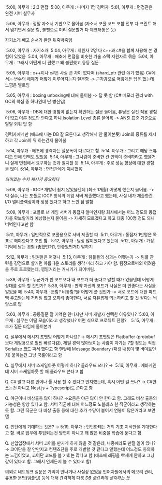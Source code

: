  5:00, 아무개 : 2:3 면접
 5:00, 아무개 : 나머지 1명 경력자
 5:01, 아무개 : 면접관은 완전 서버 실무자

 5:06, 아무개 : 정말 자소서 기반으로 물어봄 (자소서 포폴 코드 포함 전부 다 프린트 해서 넘기면서 질문 함, 볼펜으로 미리 질문할거 다 체크해놓은 듯)

자기소개 빼고 순서가 완전 뒤죽박죽임

 5:02, 아무개 : 자기소개
 5:04, 아무개 : 지원자 2명 다 c++과 c#을 함께 사용해 본 경험이 있었음
 5:04, 아무개 : 애초에 면접을 비슷한 기술 스택 지원자로 묶음
 5:04, 아무개 : 그래서 어떤게 더 편했고 왜 불편했고 등등 질문

 5:05, 아무개 : c++이나 c#은 사실 큰 차이 없다며 (shard_ptr 관련 얘기 했음) C#에서는 변수의 해제가 어떻게 이루어지는지 질문함
-> 근자감으로 어떻게든 답은 했는데 느낌은 별로임

 5:05, 아무개 : boxing unboxing에 대해 물어봄
-> 답 못 함 (C# 메모리 관리 with GC의 핵심 중 하나인데 난 병신임)

 5:06, 아무개 : DB에 대한 경험이 없는지 확인하는 질문 들어옴, 튜닝은 실전 적용 경험이 없고 이론 정도만 안다고 하니 Isolation Level 종류 물어봄
-> ANSI 표준 기준으로 달달 외워 답 함

경력자에게만 (애초에 나는 DB 잘 모른다고 생각해서 안 물어본듯) Join의 종류를 제시하고 각 Join이 뭐 하는건지 물어봄

 5:14, 아무개 : 애초에 경력자는 질문폭이 다르다고 함
 5:14, 아무개 : 그리고 해당 스튜디오 안에 인맥도 있었음
 5:14, 아무개 : 그사람이 준비한 건 인맥이 준비하라고 했을거니 실제 면접에서 요구하는 것과 일치할 듯
 5:14, 아무개 : 주로 성능 향상에 대한 경험을 많이
 5:14, 아무개 : 면접관에게 제시했음

_의미있는 수치 제시가 중요하다_

 5:08, 아무개 : IOCP 개발이 쉽지 않았을텐데 (최소 1개월) 어떻게 했는지 물어봄.
-> 빅 실수, 나는 포폴로 IOCP 방식의 게임 서버 제출했다고 했는데, 사실 내가 제출한건 I/O 멀티플렉싱이라 정정 했다고 하고 느낀 점 말함

 5:09, 아무개 : 포폴로 낸 게임 서버가 동접자 얼마인지랑 회사에서는 어느 정도의 동접자를 확보할거라 예상했는지 물어봄
-> 자세히 모르겠다고 하고 대충 100명 정도 되니 버벅인다고만 함

 5:11, 아무개 : 일반적으로 포폴용으로 서버 제출할 때
 5:11, 아무개 : 동접자 1만명은 목표로 해야한다고 조언 함.
 5:12, 아무개 : 팀장 많이했다고 했는데
 5:12, 아무개 : 가장 기억에 남는 경험 (좋았떤거1, 안좋았떤거1) 말하기

 5:12, 아무개 : 팀원들은 어땟나
 5:13, 아무개 : 팀플들의 성과는 어땟는가
-> 팀플 관련을 강점으로 할거면 아름다운 스토리를 생각 미리 하고 가야 함. 팀장으로써의 어려움을 주로 토로했는데, 찡찡거리는 거시기가 되어버림.

 5:39, 아무개 : 누군가가 짠 코드보다 내 코드가 더 좋다고 말할 때가 있을텐데 어떻게 상대를 설득 할 것인가?
 5:39, 아무개 : 만약 자신의 코드가 사실은 더 안좋다는 사실을 알았을 때
 5:40, 아무개 : 분함? 비통함?을 어떻게 풀 것인가
-> 서로 코드에 대한 피드백 주고받는데 거리낌 없고 오히려 좋아한다, 서로 자유롭게 의논하려고 할 것 같다는 늬앙스로 답

 5:03, 아무개 : 공통질문 잘 기억은 안나지만 서버 개발자 선택한 이유였나?
 5:03, 아무개 : 실무는 어떨 모습이라고 생각했나? 어떤 식으로 프로젝트 진행?
 
 5:15, 아무개 : 추가 질문 타임에 물어본거

Q. 실무에서 메시지 포멧팅 어떻게 하나요?
→ 메시지 포멧팅은 Flatbuffer (protobuf보다 게임용으로 훨씬 빠르다캄), 제일 경력 많아보이는 사람이 자기는 7할 정도는 직접 Serialize 코드 짜서 했다고 함
맨앞에 Message Boundary (패킷 내용이 몇 바이트인지) 붙이는건 그냥 국룰이라고 함

Q. 실무에서 서버 스케일아웃 어떻게 하나? 클라우드 쓰나?
→  5:16, 아무개 : 케바케인데 서버 스케일아웃 할 때 클라우드 쓴다고 함

Q. C# 말고 다른 언어나 툴 사용 할 수 있다고 언지했는데, 혹시 어떤 걸 쓰나?
→ C#만 쓰는건 아니고 Nest.js + Typescript도 쓴다고 함

Q. 야근이나 비상출동 많이 하나?
→요즘은 야근 많이 안 한다고 함. 그래도 비상 출동의 가능성은 항상 있다고 함. 서버 직군에 대해 어느정도 노블레스 한 직군이라고 생각하는듯 함.
그런 직군은 다 비상 출동 등에 대한 추가 수당이 붙어서 연봉이 많은거라고 보면 댐

Q. 인턴에게 기대하는 것은?
→ 5:19, 아무개 : 인턴한테는 거의 기초 지식만을 기대한다고 함. 바로 업무에 투입되는건 당연히 아니고 꽤 많은 비중을 학습에 둔다고 함

Q. 신입입장에서 서버 코어를 만지게 하지 않을 것 같은데, 나중에라도 만질 일이 있나?
→ 코어단을 잘 안만지고 컨텐츠단을 주로 개발할 것 같다고 말했는데 어느정도 동의하는 느낌이었고, 코어단 코드를 볼 기회는 많다고 함 (애초에 래핑을 빡세게 안하고 그냥 같이 있다고 함. 그래서 언제든지 볼 수 있다고 함)

의외로 네트워크 질문은 기억이 안나거나 사실상 없었음
언어차원에서의 메모리 관리, 유용한 문법(템플릿) 등에 대해 간략하게 다룸
_DB 중요하게 생각하는 듯_